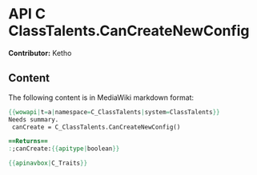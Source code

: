 # API C ClassTalents.CanCreateNewConfig

**Contributor:** Ketho

## Content

The following content is in MediaWiki markdown format:

```mediawiki
{{wowapi|t=a|namespace=C_ClassTalents|system=ClassTalents}}
Needs summary.
 canCreate = C_ClassTalents.CanCreateNewConfig()

==Returns==
:;canCreate:{{apitype|boolean}}

{{apinavbox|C_Traits}}
```